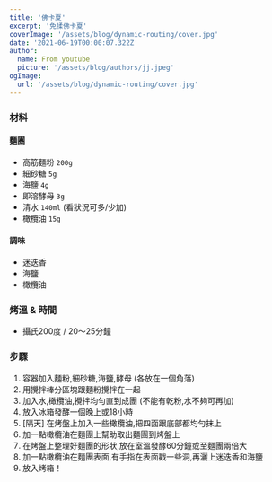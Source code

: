 ```yaml
---
title: '佛卡夏'
excerpt: '免揉佛卡夏'
coverImage: '/assets/blog/dynamic-routing/cover.jpg'
date: '2021-06-19T00:00:07.322Z'
author:
  name: From youtube
  picture: '/assets/blog/authors/jj.jpeg'
ogImage:
  url: '/assets/blog/dynamic-routing/cover.jpg'
---
```


### 材料


#### 麵團

- 高筋麵粉 `200g`
- 細砂糖 `5g`
- 海鹽 `4g`
- 即溶酵母 `3g`
- 清水 `140ml` (看狀況可多/少加)
- 橄欖油 `15g`

#### 調味

- 迷迭香
- 海鹽
- 橄欖油


### 烤溫 & 時間

- 攝氏200度 / 20～25分鐘


### 步驟

1. 容器加入麵粉,細砂糖,海鹽,酵母 (各放在一個角落)
2. 用攪拌棒分區塊跟麵粉攪拌在一起
3. 加入水,橄欖油,攪拌均勻直到成團 (不能有乾粉,水不夠可再加)
4. 放入冰箱發酵一個晚上或18小時
5. [隔天] 在烤盤上加入一些橄欖油,把四面跟底部都均勻抹上
6. 加一點橄欖油在麵團上幫助取出麵團到烤盤上
7. 在烤盤上整理好麵團的形狀,放在室溫發酵60分鐘或至麵團兩倍大
8. 加一點橄欖油在麵團表面,有手指在表面戳一些洞,再灑上迷迭香和海鹽
9. 放入烤箱！
